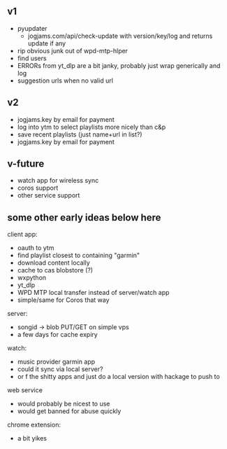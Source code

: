 ## v1

- pyupdater
  - jogjams.com/api/check-update with version/key/log and returns update if any
- rip obvious junk out of wpd-mtp-hlper
- find users
- ERRORs from yt_dlp are a bit janky, probably just wrap generically and log
- suggestion urls when no valid url

## v2

- jogjams.key by email for payment
- log into ytm to select playlists more nicely than c&p
- save recent playlists (just name+url in list?)
- jogjams.key by email for payment

## v-future

- watch app for wireless sync
- coros support
- other service support



## some other early ideas below here

client app:

- oauth to ytm
- find playlist closest to containing "garmin"
- download content locally
- cache to cas blobstore (?)
- wxpython
- yt\_dlp
- WPD MTP local transfer instead of server/watch app
- simple/same for Coros that way




server:
- songid -> blob PUT/GET on simple vps
- a few days for cache expiry

watch:
- music provider garmin app
- could it sync via local server?
- or f the shitty apps and just do a local version with hackage to push to 

web service
- would probably be nicest to use
- would get banned for abuse quickly

chrome extension:
- a bit yikes

